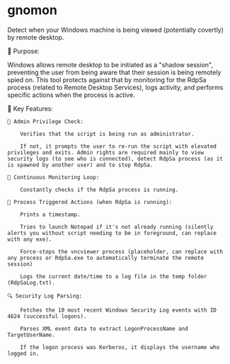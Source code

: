 # gnomon
Detect when your Windows machine is being viewed (potentially covertly) by remote desktop.

🔧 Purpose:

Windows allows remote desktop to be initiated as a "shadow session", preventing the user from being aware that their session is being remotely spied on. This tool protects against that by monitoring for the RdpSa process (related to Remote Desktop Services), logs activity, and performs specific actions when the process is active. 

🧩 Key Features:

    🔐 Admin Privilege Check:

        Verifies that the script is being run as administrator.

        If not, it prompts the user to re-run the script with elevated privileges and exits. Admin rights are required mainly to view security logs (to see who is connected), detect RdpSa process (as it is spawned by another user) and to stop RdpSa. 

    🔄 Continuous Monitoring Loop:

        Constantly checks if the RdpSa process is running.

    📝 Process Triggered Actions (when RdpSa is running):

        Prints a timestamp.

        Tries to launch Notepad if it's not already running (silently alerts you without script needing to be in foreground, can replace with any exe).

        Force-stops the vncviewer process (placeholder, can replace with any process or RdpSa.exe to automatically terminate the remote session)
    
        Logs the current date/time to a log file in the temp folder (RdpSaLog.txt).

    🔍 Security Log Parsing:

        Fetches the 10 most recent Windows Security Log events with ID 4624 (successful logons).

        Parses XML event data to extract LogonProcessName and TargetUserName.

        If the logon process was Kerberos, it displays the username who logged in.
    
